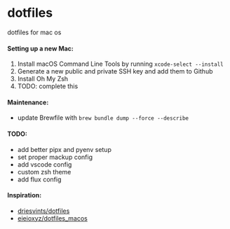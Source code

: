 # dotfiles
dotfiles for mac os

#### Setting up a new Mac:
1. Install macOS Command Line Tools by running `xcode-select --install`
2. Generate a new public and private SSH key and add them to Github
3. Install Oh My Zsh
4. TODO: complete this

#### Maintenance:
* update Brewfile with `brew bundle dump --force --describe`

#### TODO:
* add better pipx and pyenv setup
* set proper mackup config
* add vscode config
* custom zsh theme
* add flux config
 

 #### Inspiration:
 * [driesvints/dotfiles](https://github.com/driesvints/dotfiles)
 * [eieioxyz/dotfiles_macos](https://github.com/eieioxyz/dotfiles_macos)
 